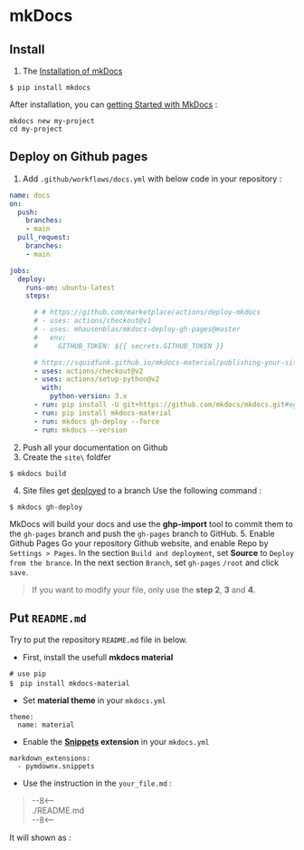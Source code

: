 # mkDocs
## Install
1. The [Installation of mkDocs](https://www.mkdocs.org/getting-started/)
```
$ pip install mkdocs
```
After installation, you can [getting Started with MkDocs](https://www.mkdocs.org/getting-started/) :
```
mkdocs new my-project
cd my-project
```
## Deploy on Github pages
1. Add `.github/workflows/docs.yml` with below code in your repository :
```yaml
name: docs 
on:
  push:
    branches:
    - main
  pull_request:
    branches:
    - main

jobs:
  deploy:
    runs-on: ubuntu-latest
    steps:

      # # https://github.com/marketplace/actions/deploy-mkdocs
      # - uses: actions/checkout@v1
      # - uses: mhausenblas/mkdocs-deploy-gh-pages@master
      #   env:
      #     GITHUB_TOKEN: ${{ secrets.GITHUB_TOKEN }}

      # https://squidfunk.github.io/mkdocs-material/publishing-your-site/?h=github#with-github-actions
      - uses: actions/checkout@v2
      - uses: actions/setup-python@v2
        with:
          python-version: 3.x
      - run: pip install -U git+https://github.com/mkdocs/mkdocs.git#egg=mkdocs
      - run: pip install mkdocs-material
      - run: mkdocs gh-deploy --force
      - run: mkdocs --version
```

2. Push all your documentation on Github
3. Create the `site\` foldfer
```=
$ mkdocs build
```

4. Site files get [deployed](https://www.mkdocs.org/user-guide/deploying-your-docs/) to a branch
Use the following command :
```=
$ mkdocs gh-deploy
```

MkDocs will build your docs and use the **ghp-import** tool to commit them to the `gh-pages` branch and push the `gh-pages` branch to GitHub.
5. Enable Github Pages 
Go your repository Github website, and enable Repo by `Settings > Pages`.
In the section `Build and deployment`, set **Source** to `Deploy from the brance`.
In the next section `Branch`, set `gh-pages` `/root` and click `save`.

> If you want to modify your file, only use the **step 2**, **3** and **4**.


## Put `README.md`
Try to put the repository `README.md` file in below.
* First, install the usefull **mkdocs material**
```
# use pip
$　pip install mkdocs-material
```
* Set **material theme** in your `mkdocs.yml` 
```
theme:
  name: material
```
* Enable the **[Snippets](https://facelessuser.github.io/pymdown-extensions/extensions/snippets/) extension** in your `mkdocs.yml` 
```
markdown_extensions:
  - pymdownx.snippets
```
* Use the instruction in the `your_file.md` :
> --8<--  
> ./README.md  
> --8<--

It will shown as :